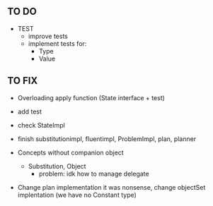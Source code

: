 
## TO DO
- TEST
    - improve tests
    - implement tests for:
        - Type
        - Value

## TO FIX
- Overloading apply function (State interface + test)
- add test

- check StateImpl
- finish substitutionimpl, fluentimpl, ProblemImpl, plan, planner
- Concepts without companion object
    - Substitution, Object
        - problem: idk how to manage delegate
- Change plan implementation it was nonsense, change objectSet implentation (we have no Constant type)